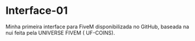 # Interface-01
Minha primeira interface para FiveM disponibilizada no GitHub, baseada na nui feita pela UNIVERSE FIVEM ( UF-COINS).
